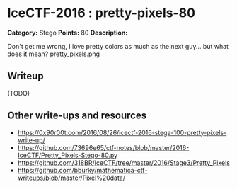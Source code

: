 # IceCTF-2016 : pretty-pixels-80

**Category:** Stego
**Points:** 80
**Description:**

Don't get me wrong, I love pretty colors as much as the next guy... but what does it mean? pretty_pixels.png

## Writeup

(TODO)

## Other write-ups and resources

* https://0x90r00t.com/2016/08/26/icectf-2016-stega-100-pretty-pixels-write-up/
* https://github.com/73696e65/ctf-notes/blob/master/2016-IceCTF/Pretty_Pixels-Stego-80.py
* https://github.com/318BR/IceCTF/tree/master/2016/Stage3/Pretty_Pixels
* https://github.com/bburky/mathematica-ctf-writeups/blob/master/Pixel%20data/
